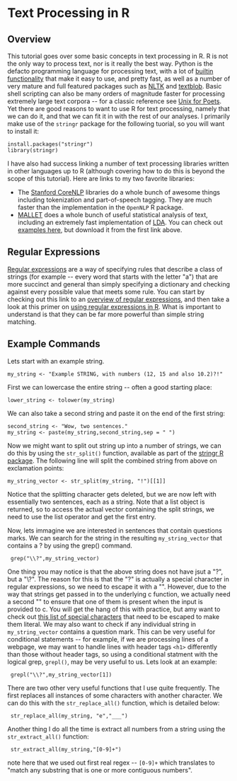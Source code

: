 # Text Processing in R

## Overview

This tutorial goes over some basic concepts in text processing in R. R is not the only way to process text, nor is it really the best way. Python is the defacto programming language for processing text, with a lot of [builtin functionality](http://gnosis.cx/TPiP/) that make it easy to use, and pretty fast, as well as a number of very mature and full featured packages such as [NLTK](http://www.nltk.org/book/) and [textblob](https://pypi.python.org/pypi/textblob). Basic shell scripting can also be many orders of magnitude faster for processing extremely large text corpora -- for a classic reference see [Unix for Poets](http://web.stanford.edu/class/cs124/kwc-unix-for-poets.pdf). Yet there are good reasons to want to use R for text processing, namely that we can do it, and that we can fit it in with the rest of our analyses. I primarily make use of the `stringr` package for the following tuorial, so you will want to install it:

	install.packages("stringr")
	library(stringr)

I have also had success linking a number of text processing libraries written in other languages up to R (although covering how to do this is beyond the scope of this tutorial). Here are links to my two favorite libraries:

* The [Stanford CoreNLP](http://nlp.stanford.edu/software/corenlp.shtml) libraries do a whole bunch of awesome things including tokenization and part-of-speech tagging. They are much faster than the implementation in the `OpenNLP` R package.
* [MALLET](https://github.com/mimno/Mallet) does a whole bunch of useful statistical analysis of text, including an extremely fast implementation of [LDA](http://en.wikipedia.org/wiki/Latent_Dirichlet_allocation). You can check out [examples here](http://mallet.cs.umass.edu/), but download it from the first link above. 

## Regular Expressions

[Regular expressions](http://en.wikipedia.org/wiki/Regular_expression) are a way of specifying rules that describe a class of strings (for example -- every word that starts with the letter "a") that are more succinct and general than simply specifying a dictionary and checking against every possible value that meets some rule. You can start by checking out this link to an [overview of regular expressions](http://www.regular-expressions.info/quickstart.html), and then take a look at this primer on [using regular expressions in R](http://www.regular-expressions.info/rlanguage.html). What is important to understand is that they can be far more powerful than simple string matching.

## Example Commands

Lets start with an example string. 

	my_string <- "Example STRING, with numbers (12, 15 and also 10.2)?!"

First we can lowercase the entire string -- often a good starting place:

	lower_string <- tolower(my_string)
	
We can also take a second string and paste it on the end of the first string:

	second_string <- "Wow, two sentences."
	my_string <- paste(my_string,second_string,sep = " ")
	
Now we might want to split out string up into a number of strings, we can do this by using the `str_split()` function, available as part of the [stringr R package](http://journal.r-project.org/archive/2010-2/RJournal_2010-2_Wickham.pdf). The following line will split the combined string from above on exclamation points:

	my_string_vector <- str_split(my_string, "!")[[1]]
	
Notice that the splitting character gets deleted, but we are now left with essentially two sentences, each as a string. Note that a list object is returned, so to access the actual vector containing the split strings, we need to use the list operator and get the first entry.  
  
Now, lets immagine we are interested in sentences that contain questions marks. We can search for the string in the resulting `my_string_vector` that contains a ? by using the grep() command.

	 grep("\\?",my_string_vector)
	 
One thing you may notice is that the above string does not have jsut a "?", but a "\\?". The reason for this is that the "?" is actually a special character in regular expressions, so we need to escape it with a "\". However, due to the way that strings get passed in to the underlying c function, we actually need a second "\" to ensure that one of them is present when the input is provided to c. You will get the hang of this with practice, but amy want to check out [this list of special characters](http://www.regular-expressions.info/characters.html) that need to be escaped to make them literal. We may also want to check if any individual string in `my_string_vector` contains a question mark. This can be very useful for conditional statements -- for example, if we are processing lines of a webpage, we may want to handle lines with header tags `<h1>` differently than those without header tags, so using a conditional statment with the logical grep, `grepl()`, may be very useful to us. Lets look at an example:

	 grepl("\\?",my_string_vector[1])

There are two other very useful functions that I use quite frequently. The first replaces all instances of some characters with another character. We can do this with the `str_replace_all()` function, which is detailed below: 	 
	 
	 str_replace_all(my_string, "e","___")
	 
Another thing I do all the time is extract all numbers from a string using the `str_extract_all()` function:

	 str_extract_all(my_string,"[0-9]+")
	 

note here that we used out first real regex -- `[0-9]+` which translates to "match any substring that is one or more contiguous numbers". 



